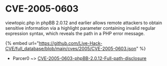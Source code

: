 # CVE-2005-0603

viewtopic.php in phpBB 2.0.12 and earlier allows remote attackers to obtain sensitive information via a highlight parameter containing invalid regular expression syntax, which reveals the path in a PHP error message.

{% embed url="https://github.com/Live-Hack-CVE/full_database/blob/main/cves/2005/CVE-2005-0603.json" %}


* Parcer0 ~> [CVE-2005-0603-phpBB-2.0.12-Full-path-disclosure](https://www.alice-snow.ru/2005/database/cve-2005-0603/cve-2005-0603-phpbb-2.0.12-full-path-disclosure-parcer0)